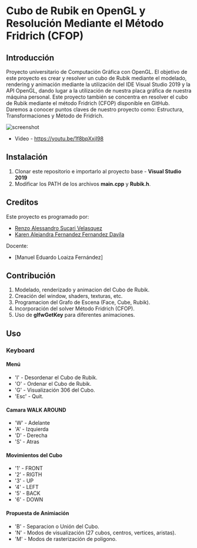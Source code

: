 # Cubo de Rubik en OpenGL y Resolución Mediante el Método Fridrich (CFOP)

## Introducción
Proyecto universitario de Computación Gráfica con OpenGL. El objetivo de este proyecto es crear y resolver un cubo de Rubik mediante el modelado, rendering y animación mediante la utilización del IDE Visual Studio 2019 y la API OpenGL, dando lugar a la utilización de nuestra placa gráfica de nuestra máquina personal. Este proyecto también se concentra en resolver el cubo de Rubik mediante el método Fridrich (CFOP) disponible en GitHub. Daremos a conocer puntos claves de nuestro proyecto como: Estructura, Transformaciones y Método de Fridrich.

![screenshot](https://github.com/RenzoAlessandro/Cubo-Rubik-OpenGL/blob/main/CubeRubik.gif)

- Video - https://youtu.be/1f8bpXxjI98

## Instalación
1. Clonar este repositorio e importarlo al proyecto base - **Visual Studio 2019**
2. Modificar los PATH de los archivos **main.cpp** y **Rubik.h**.

## Creditos 
Este proyecto es programado por:
* [Renzo Alessandro Sucari Velasquez](https://github.com/RenzoAlessandro)
* [Karen Alejandra Fernandez Fernandez Davila](https://github.com/kfer9320)

Docente: 
* [Manuel Eduardo Loaiza Fernández]

## Contribución
1. Modelado, renderizado y animacion del Cubo de Rubik.
2. Creación del window, shaders, texturas, etc.
3. Programacion del Grafo de Escena (Face, Cube, Rubik).
3. Incorporación del solver Método Fridrich (CFOP).
4. Uso de **glfwGetKey** para diferentes animaciones.

## Uso
### Keyboard
#### Menú
* 'I' - Desordenar el Cubo de Rubik.
* 'O' - Ordenar el Cubo de Rubik.
* 'G' - Visualización 306 del Cubo.
* 'Esc' - Quit.
#### Camara WALK AROUND
* 'W' - Adelante
* 'A' - Izquierda
* 'D' - Derecha
* 'S' - Atras
#### Movimientos del Cubo
* '1' - FRONT 
* '2' - RIGTH
* '3' - UP  
* '4' - LEFT 
* '5' - BACK 
* '6' - DOWN 
#### Propuesta de Animiación
* 'B' - Separacion o Unión del Cubo.
* 'N' - Modos de visualización (27 cubos, centros, vertices, aristas).
* 'M' - Modos de rasterización de poligono.
